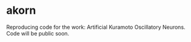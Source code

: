 # akorn
Reproducing code for the work: Artificial Kuramoto Oscillatory Neurons. Code will be public soon.
